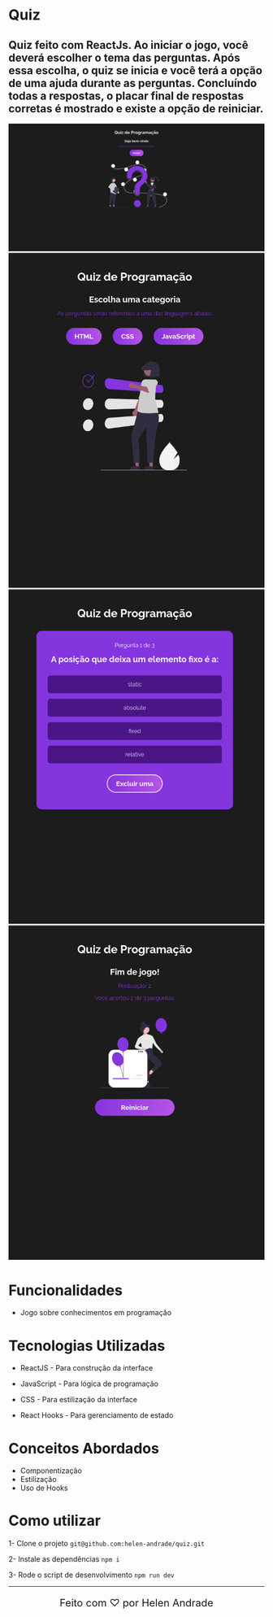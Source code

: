 # Quiz

## Quiz feito com ReactJs. Ao iniciar o jogo, você deverá escolher o tema das perguntas. Após essa escolha, o quiz se inicia e você terá a opção de uma ajuda durante as perguntas. Concluíndo todas a respostas, o placar final de respostas corretas é mostrado e existe a opção de reiniciar.

<div align="center">
    <img src="src/assets/1.png">
    <img src="src/assets/2.png">
    <img src="src/assets/3.png">
    <img src="src/assets/4.png">
</div>

# Funcionalidades

* Jogo sobre conhecimentos em programação

# Tecnologias Utilizadas

* ReactJS - Para construção da interface

* JavaScript - Para lógica de programação 

* CSS - Para estilização da interface

* React Hooks - Para gerenciamento de estado

# Conceitos Abordados

* Componentização
* Estilização
* Uso de Hooks

# Como utilizar

1- Clone o projeto
`git@github.com:helen-andrade/quiz.git`

2- Instale as dependências
`npm i`

3- Rode o script de desenvolvimento
`npm run dev`

---

<div align="center">
    <p style="font-size: 20px;">Feito com ♡ por Helen Andrade</p>
</div>
